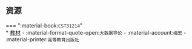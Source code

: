 ## 资源  
=== ":material-book:`CST31214`"  
    * [教材](https://api.mir6.com/api/lanzou?url=https://cqu-openlib.lanzout.com/iYuPv29s1b8f&down=true) - :material-format-quote-open:`大数据导论` - :material-account:`梅宏` - :material-printer:`高等教育出版社`  